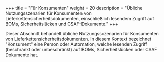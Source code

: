 +++
title = "Für Konsumenten"
weight = 20
description = "Übliche Nutzungsszenarien für Konsumenten von Lieferkettensicherheitsdokumenten, einschließlich lesendem Zugriff auf BOMs, Sicherheitslücken und CSAF-Dokumente."
+++

Dieser Abschnitt behandelt übliche Nutzungssczenarien für Konsumenten von Lieferkettensicherheitsdokumenten. In diesem Kontext bezeichnet "Konsument" eine Person oder Automation, welche lesenden Zugriff (beschränkt oder unbeschränkt) auf BOMs, Sicherheitslücken oder CSAF Dokumente hat.
